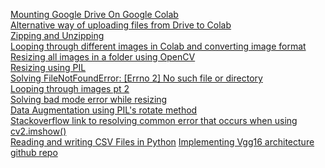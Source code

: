 [Mounting Google Drive On Google Colab](https://stackoverflow.com/questions/50168315/mounting-google-drive-on-google-colab)<br/>
[Alternative way of uploading files from Drive to Colab](https://www.freecodecamp.org/news/how-to-transfer-large-files-to-google-colab-and-remote-jupyter-notebooks-26ca252892fa/)<br/>
[Zipping and Unzipping](https://datascience.stackexchange.com/questions/29480/uploading-images-folder-from-my-system-into-google-colab)<br/>
[Looping through different images in Colab and converting image format](https://stackoverflow.com/questions/63721114/looping-through-different-images-in-multiple-folders-in-google-colab-and-convert)<br/>
[Resizing all images in a folder using OpenCV](https://stackoverflow.com/questions/41736711/resizing-all-images-in-a-folder)<br/>
[Resizing using PIL](https://www.tutorialspoint.com/python_pillow/python_pillow_resizing_an_image.htm)<br/>
[Solving FileNotFoundError: [Errno 2] No such file or directory](https://stackoverflow.com/questions/57833141/filenotfounderror-errno-2-no-such-file-or-directory-even-i-have-image-in-th)<br/>
[Looping through images pt 2](https://stackoverflow.com/questions/6997419/how-to-create-a-loop-to-read-several-images-in-a-python-script)<br/>
[Solving bad mode error while resizing](https://stackoverflow.com/questions/57194527/can-not-figure-out-what-the-error-is-in-my-python)<br/>
[Data Augmentation using PIL's rotate method](https://www.geeksforgeeks.org/python-pil-paste-and-rotate-method/)<br/>
[Stackoverflow link to resolving common error that occurs when using cv2.imshow()](https://stackoverflow.com/questions/22153271/error-using-cv2-equalizehist)<br/>
[Reading and writing CSV Files in Python](https://realpython.com/python-csv/)
[Implementing Vgg16 architecture github repo](https://github.com/jameslawlor/kaggle_galaxy_zoo)
